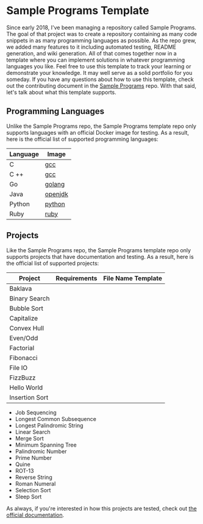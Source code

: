 # Sample Programs Template

Since early 2018, I've been managing a repository called Sample Programs.
The goal of that project was to create a repository containing as many 
code snippets in as many programming languages as possible. As the repo
grew, we added many features to it including automated testing, README
generation, and wiki generation. All of that comes together now in a
template where you can implement solutions in whatever programming 
languages you like. Feel free to use this template to track your learning
or demonstrate your knowledge. It may well serve as a solid portfolio
for you someday. If you have any questions about how to use this 
template, check out the contributing document in the 
[Sample Programs](https://github.com/TheRenegadeCoder/sample-programs) repo. 
With that said, let's talk about what this template supports.

## Programming Languages

Unlike the Sample Programs repo, the Sample Programs template repo only
supports languages with an official Docker image for testing. As a result,
here is the official list of supported programming languages:

| Language | Image                                       |
| -------- | ------------------------------------------- |
| C        | [gcc](https://hub.docker.com/_/gcc)         |
| C ++     | [gcc](https://hub.docker.com/_/gcc)         |
| Go       | [golang](https://hub.docker.com/_/golang)   |
| Java     | [openjdk](https://hub.docker.com/_/openjdk) |
| Python   | [python](https://hub.docker.com/_/python)   |
| Ruby     | [ruby](https://hub.docker.com/_/ruby)       |

## Projects

Like the Sample Programs repo, the Sample Programs template repo only
supports projects that have documentation and testing. As a result, 
here is the official list of supported projects:

| Project        | Requirements | File Name Template |
| -------------- | ------------ | ------------------ |
| Baklava        |              |                    |
| Binary Search  |              |                    |
| Bubble Sort    |              |                    |
| Capitalize     |              |                    |
| Convex Hull    |              |                    |
| Even/Odd       |              |                    |
| Factorial      |              |                    |
| Fibonacci      |              |                    |
| File IO        |              |                    |
| FizzBuzz       |              |                    |
| Hello World    |              |                    |
| Insertion Sort |              |                    |

- Job Sequencing
- Longest Common Subsequence
- Longest Palindromic String
- Linear Search 
- Merge Sort
- Minimum Spanning Tree
- Palindromic Number
- Prime Number
- Quine
- ROT-13
- Reverse String
- Roman Numeral
- Selection Sort
- Sleep Sort

As always, if you're interested in how this projects are tested, check
out [the official documentation](https://sample-programs.therenegadecoder.com/projects/). 
